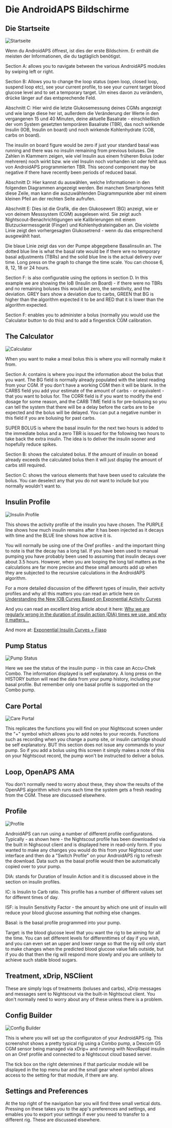 # Die AndroidAPS Bildschirme

## Die Startseite

![Startseite](../images/Screenshot_Home_screen.png)

Wenn du AndroidAPS öffnest, ist dies der erste Bildschirm. Er enthält die meisten der Informationen, die du tagtäglich benötigst.

Section A: allows you to navigate between the various AndroidAPS modules by swiping left or right.

Section B: Allows you to change the loop status (open loop, closed loop, suspend loop etc), see your current profile, to see your current target blood glucose level and to set a temporary target. Um eines davon zu verändern, drücke länger auf das entsprechende Feld.

Abschnitt C: Hier wird die letzte Glukosemessung deines CGMs angezeigt und wie lange diese her ist, außerdem die Veränderung der Werte in den vergangenen 15 und 40 Minuten, deine aktuelle Basalrate - einschließlich der vom System gesetzten temporären Basalrate (TBR), das noch wirkende Insulin (IOB, Insulin on board) und noch wirkende Kohlenhydrate (COB, carbs on board).

The insulin on board figure would be zero if just your standard basal was running and there was no insulin remaining from previous boluses. Die Zahlen in Klammern zeigen, wie viel Insulin aus einem früheren Bolus (oder mehreren) noch wirkt bzw. wie viel Insulin noch vorhanden ist oder fehlt aus von AndroidAPS programmierten TBR. This second component may be negative if there have recently been periods of reduced basal.

Abschnitt D: Hier kannst du auswählen, welche Informationen in den folgenden Diagrammen angezeigt werden. Bei manchen Smartphones fehlt diese Zeile, man kann die auszuwählenden Diagrammpunkte aber mit einem kleinen Pfeil an der rechten Seite aufrufen.

Abschnitt E: Dies ist die Grafik, die den Glukosewert (BG) anzeigt, wie er von deinem Messsystem (CGM) ausgelesen wird. Sie zeigt auch Nightscout-Benachrichtigungen wie Kalibrierungen mit einem Blutzuckermessgerät (Finger) und Kohlenhydrateingaben an. Die violette Linie zeigt den vorhergesagten Glukosetrend - wenn du das entsprechend ausgewählt hast.

Die blaue Linie zeigt das von der Pumpe abgegebene Basalinsulin an. The dotted blue line is what the basal rate would be if there wre no temporary basal adjustments (TBRs) and the solid blue line is the actual delivery over time. Long press on the graph to change the time scale. You can choose 6, 8, 12, 18 or 24 hours.

Section F: is also configurable using the options in section D. In this example we are showing the IoB (Insulin on Board) - if there were no TBRs and no remaining boluses this would be zero, the sensitivity, and the deviation. GREY bars show a deviation due to carbs, GREEN that BG is higher than the algorithm expected it to be and RED that it is lower than the algorithm expected.

Section F: enables you to administer a bolus (normally you would use the Calculator button to do this) and to add a fingerstick CGM calibration.

## The Calculator

![Calculator](../images/Screenshot_Bolus_calculator.png)

When you want to make a meal bolus this is where you will normally make it from.

Section A: contains is where you input the information about the bolus that you want. The BG field is normally already populated with the latest reading from your CGM. If you don't have a working CGM then it will be blank. In the CARBS field you add your estimate of the amount of carbs - or equivalent - that you want to bolus for. The CORR field is if you want to modify the end dosage for some reason, and the CARB TIME field is for pre-bolusing so you can tell the system that there will be a delay before the carbs are to be expected and the bolus will be delayed. You can put a negative number in this field if you are bolusing for past carbs.

SUPER BOLUS is where the basal insulin for the next two hours is added to the immediate bolus and a zero TBR is issued for the following two hours to take back the extra insulin. The idea is to deliver the insulin sooner and hopefully reduce spikes.

Section B: shows the calculated bolus. If the amount of insulin on boead already exceeds the calculated bolus then it will just display the amount of carbs still required.

Section C: shows the various elements that have been used to calculate the bolus. You can deselect any that you do not want to include but you normally wouldn't want to.

## Insulin Profile

![Insulin Profile](../images/Screenshot_insulin_profile.png)

This shows the activity profile of the insulin you have chosen. The PURPLE line shows how much insulin remains after it has been injected as it decays with time and the BLUE line shows how active it is.

You will normally be using one of the Oref profiles - and the important thing to note is that the decay has a long tail. If you have been used to manual pumping you have probably been used to assuming that insulin decays over about 3.5 hours. However, when you are looping the long tail matters as the calculations are far more precise and these small amounts add up when they are subjected to the recursive calculations in the AndroidAPS algorithm.

For a more detailed discussion of the different types of insulin, their activity profiles and why all this matters you can read an article here on [Understanding the New IOB Curves Based on Exponential Activity Curves](https://openaps.readthedocs.io/en/latest/docs/While%20You%20Wait%20For%20Gear/understanding-insulin-on-board-calculations.html#understanding-the-new-iob-curves-based-on-exponential-activity-curves)

And you can read an excellent blog article about it here: [Why we are regularly wrong in the duration of insulin action (DIA) times we use, and why it matters…](http://www.diabettech.com/insulin/why-we-are-regularly-wrong-in-the-duration-of-insulin-action-dia-times-we-use-and-why-it-matters/)

And more at: [Exponential Insulin Curves + Fiasp](http://seemycgm.com/2017/10/21/exponential-insulin-curves-fiasp/)

## Pump Status

![Pump Status](../images/Screenshot_pump_Combo.png)

Here we see the status of the insulin pump - in this case an Accu-Chek Combo. The information displayed is self explanatory. A long press on the HISTORY button will read the data from your pump history, including your basal profile. But remember only one basal profile is supported on the Combo pump.

## Care Portal

![Care Portal](../images/Screenshot_care_portal.png)

This replicates the functions you will find on your Nightscout screen under the "+" symbol which allows you to add notes to your records. Functions such as recording when you change a pump site, or insulin cartridge should be self explanatory. BUT this section does not issue any commands to your pump. So if you add a bolus using this screen it simply makes a note of this on your Nightscout record, the pump won't be instructed to deliver a bolus.

## Loop, OpenAPS AMA

You don't normally need to worry about these, they show the results of the OpenAPS algorithm which runs each time the system gets a fresh reading from the CGM. These are discussed elsewhere.

## Profile

![Profile](../images/Screenshot_profile.png)

AndroidAPS can run using a number of different profile configuratons. Typically - as shown here - the Nightscout profile has been downloaded via the built in Nighscout client and is displayed here in read-only form. If you wanted to make any changes you would do this from your Nightscout user interface and then do a "Switch Profile" on your AndroidAPS rig to refresh the download. Data such as the basal profile would then be automatically copied over to your pump.

DIA: stands for Duration of Insulin Action and it is discussed above in the section on insulin profiles.

IC: is Insulin to Carb ratio. This profile has a number of different values set for different times of day.

ISF: is Insulin Sensitivity Factor - the amount by which one unit of insulin will reduce your blood glucose assuming that nothing else changes.

Basal: is the basal profile programmed into your pump.

Target: is the blood glucose level that you want the rig to be aiming for all the time. You can set different levels for differenttimes of day if you wish, and you can even set an upper and lower range so that the rig will only start to make changes when the predicted blood glucose value falls outside, but if you do that then the rig will respond more slowly and you are unlikely to achieve such stable blood sugars.

## Treatment, xDrip, NSClient

These are simply logs of treatments (boluses and carbs), xDrip messages and messages sent to Nightscout via the built-in Nightscout client. You don't normally need to worry about any of these unless there is a problem.

## Config Builder

![Config Builder](../images/Screenshot_config_builder.png)

This is where you will set up the configuraton of your AndroidAPS rig. This screenshot shows a pretty typical rig using a Combo pump, a Dexcom G5 CGM sensor being managed via xDrip+ and running with NovoRapid insulin on an Oref profile and connected to a Nightscout cloud based server.

The tick box on the right determines if that particular module will be displayed in the top menu bar and the small gear wheel symbol allows access to the setting for that module, if there are any.

## Settings and Preferences

At the top right of the navigation bar you will find three small vertical dots. Pressing on these takes you to the app's preferences and settings, and emables you to export your settings if ever you need to transfer to a different rig. These are discussed elsewhere.